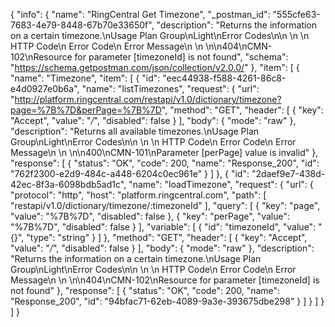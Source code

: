 {
  "info": {
    "name": "RingCentral Get Timezone",
    "_postman_id": "555cfe63-7683-4e79-8448-67b70e33650f",
    "description": "Returns the information on a certain timezone.\nUsage Plan Group\nLight\nError Codes\n\n \n  \n   HTTP Code\n   Error Code\n   Error Message\n   \n \n\n404\nCMN-102\nResource for parameter [timezoneId] is not found",
    "schema": "https://schema.getpostman.com/json/collection/v2.0.0/"
  },
  "item": [
    {
      "name": "Timezone",
      "item": [
        {
          "id": "eec44938-f588-4261-86c8-e4d0927e0b6a",
          "name": "listTimezones",
          "request": {
            "url": "http://platform.ringcentral.com/restapi/v1.0/dictionary/timezone?page=%7B%7D&perPage=%7B%7D",
            "method": "GET",
            "header": [
              {
                "key": "Accept",
                "value": "*/*",
                "disabled": false
              }
            ],
            "body": {
              "mode": "raw"
            },
            "description": "Returns all available timezones.\nUsage Plan Group\nLight\nError Codes\n\n \n  \n   HTTP Code\n   Error Code\n   Error Message\n   \n \n\n400\nCMN-101\nParameter [perPage] value is invalid"
          },
          "response": [
            {
              "status": "OK",
              "code": 200,
              "name": "Response_200",
              "id": "762f2300-e2d9-484c-a448-6204c0ec961e"
            }
          ]
        },
        {
          "id": "2daef9e7-438d-42ec-8f3a-6098bdb5ad1c",
          "name": "loadTimezone",
          "request": {
            "url": {
              "protocol": "http",
              "host": "platform.ringcentral.com",
              "path": [
                "restapi/v1.0/dictionary/timezone/:timezoneId"
              ],
              "query": [
                {
                  "key": "page",
                  "value": "%7B%7D",
                  "disabled": false
                },
                {
                  "key": "perPage",
                  "value": "%7B%7D",
                  "disabled": false
                }
              ],
              "variable": [
                {
                  "id": "timezoneId",
                  "value": "{}",
                  "type": "string"
                }
              ]
            },
            "method": "GET",
            "header": [
              {
                "key": "Accept",
                "value": "*/*",
                "disabled": false
              }
            ],
            "body": {
              "mode": "raw"
            },
            "description": "Returns the information on a certain timezone.\nUsage Plan Group\nLight\nError Codes\n\n \n  \n   HTTP Code\n   Error Code\n   Error Message\n   \n \n\n404\nCMN-102\nResource for parameter [timezoneId] is not found"
          },
          "response": [
            {
              "status": "OK",
              "code": 200,
              "name": "Response_200",
              "id": "94bfac71-62eb-4089-9a3e-393675dbe298"
            }
          ]
        }
      ]
    }
  ]
}